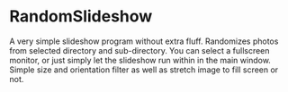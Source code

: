 # RandomSlideshow
A very simple slideshow program without extra fluff. Randomizes photos from selected directory and sub-directory. You can select a fullscreen monitor, or just simply let the slideshow run within in the main window. Simple size and orientation filter as well as stretch image to fill screen or not.
